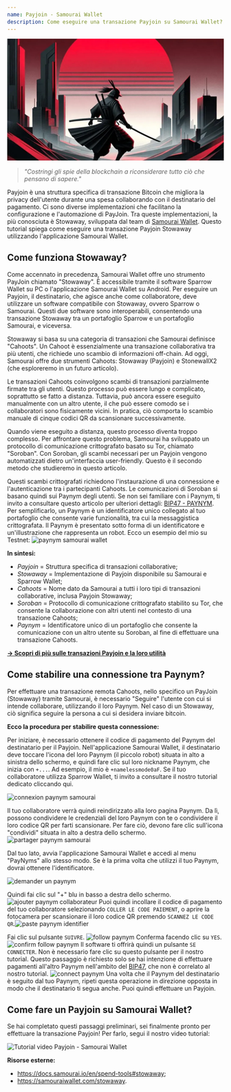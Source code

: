 ```yaml
---
name: Payjoin - Samourai Wallet
description: Come eseguire una transazione Payjoin su Samourai Wallet?
---
```

![samourai payjoin cover](assets/cover.webp)

> *"Costringi gli spie della blockchain a riconsiderare tutto ciò che pensano di sapere."*

Payjoin è una struttura specifica di transazione Bitcoin che migliora la privacy dell'utente durante una spesa collaborando con il destinatario del pagamento. Ci sono diverse implementazioni che facilitano la configurazione e l'automazione di PayJoin. Tra queste implementazioni, la più conosciuta è Stowaway, sviluppata dal team di [Samourai Wallet](https://samouraiwallet.com/stowaway). Questo tutorial spiega come eseguire una transazione Payjoin Stowaway utilizzando l'applicazione Samourai Wallet.

## Come funziona Stowaway?

Come accennato in precedenza, Samourai Wallet offre uno strumento PayJoin chiamato "Stowaway". È accessibile tramite il software Sparrow Wallet su PC o l'applicazione Samourai Wallet su Android. Per eseguire un Payjoin, il destinatario, che agisce anche come collaboratore, deve utilizzare un software compatibile con Stowaway, ovvero Sparrow o Samourai. Questi due software sono interoperabili, consentendo una transazione Stowaway tra un portafoglio Sparrow e un portafoglio Samourai, e viceversa.

Stowaway si basa su una categoria di transazioni che Samourai definisce "Cahoots". Un Cahoot è essenzialmente una transazione collaborativa tra più utenti, che richiede uno scambio di informazioni off-chain. Ad oggi, Samourai offre due strumenti Cahoots: Stowaway (Payjoin) e StonewallX2 (che esploreremo in un futuro articolo).

Le transazioni Cahoots coinvolgono scambi di transazioni parzialmente firmate tra gli utenti. Questo processo può essere lungo e complicato, soprattutto se fatto a distanza. Tuttavia, può ancora essere eseguito manualmente con un altro utente, il che può essere comodo se i collaboratori sono fisicamente vicini. In pratica, ciò comporta lo scambio manuale di cinque codici QR da scansionare successivamente.

Quando viene eseguito a distanza, questo processo diventa troppo complesso. Per affrontare questo problema, Samourai ha sviluppato un protocollo di comunicazione crittografato basato su Tor, chiamato "Soroban". Con Soroban, gli scambi necessari per un Payjoin vengono automatizzati dietro un'interfaccia user-friendly. Questo è il secondo metodo che studieremo in questo articolo.

Questi scambi crittografati richiedono l'instaurazione di una connessione e l'autenticazione tra i partecipanti Cahoots. Le comunicazioni di Soroban si basano quindi sui Paynym degli utenti. Se non sei familiare con i Paynym, ti invito a consultare questo articolo per ulteriori dettagli: [BIP47 - PAYNYM](https://planb.network/tutorials/privacy/paynym-bip47).
Per semplificarlo, un Paynym è un identificatore unico collegato al tuo portafoglio che consente varie funzionalità, tra cui la messaggistica crittografata. Il Paynym è presentato sotto forma di un identificatore e un'illustrazione che rappresenta un robot. Ecco un esempio del mio su Testnet: ![paynym samourai wallet](assets/it/1.webp)

**In sintesi:**
- _Payjoin_ = Struttura specifica di transazioni collaborative;
- _Stowaway_ = Implementazione di Payjoin disponibile su Samourai e Sparrow Wallet;
- _Cahoots_ = Nome dato da Samourai a tutti i loro tipi di transazioni collaborative, inclusa Payjoin Stowaway;
- _Soroban_ = Protocollo di comunicazione crittografato stabilito su Tor, che consente la collaborazione con altri utenti nel contesto di una transazione Cahoots;
- _Paynym_ = Identificatore unico di un portafoglio che consente la comunicazione con un altro utente su Soroban, al fine di effettuare una transazione Cahoots.

[**-> Scopri di più sulle transazioni Payjoin e la loro utilità**](https://planb.network/tutorials/privacy/payjoin)

## Come stabilire una connessione tra Paynym?
Per effettuare una transazione remota Cahoots, nello specifico un PayJoin (Stowaway) tramite Samourai, è necessario "Seguire" l'utente con cui si intende collaborare, utilizzando il loro Paynym. Nel caso di un Stowaway, ciò significa seguire la persona a cui si desidera inviare bitcoin.

**Ecco la procedura per stabilire questa connessione:**

Per iniziare, è necessario ottenere il codice di pagamento del Paynym del destinatario per il Payjoin. Nell'applicazione Samourai Wallet, il destinatario deve toccare l'icona del loro Paynym (il piccolo robot) situata in alto a sinistra dello schermo, e quindi fare clic sul loro nickname Paynym, che inizia con `+...`. Ad esempio, il mio è `+namelessmode0aF`. Se il tuo collaboratore utilizza Sparrow Wallet, ti invito a consultare il nostro tutorial dedicato cliccando qui.

![connexion paynym samourai](assets/it/2.webp)

Il tuo collaboratore verrà quindi reindirizzato alla loro pagina Paynym. Da lì, possono condividere le credenziali del loro Paynym con te o condividere il loro codice QR per farti scansionare. Per fare ciò, devono fare clic sull'icona "condividi" situata in alto a destra dello schermo.
![partager paynym samourai](assets/it/1.webp)

Dal tuo lato, avvia l'applicazione Samourai Wallet e accedi al menu "PayNyms" allo stesso modo. Se è la prima volta che utilizzi il tuo Paynym, dovrai ottenere l'identificatore.

![demander un paynym](assets/it/3.webp)

Quindi fai clic sul "+" blu in basso a destra dello schermo.
![ajouter paynym collaborateur](assets/it/4.webp)
Puoi quindi incollare il codice di pagamento del tuo collaboratore selezionando `COLLER LE CODE PAIEMENT`, o aprire la fotocamera per scansionare il loro codice QR premendo `SCANNEZ LE CODE QR`.![paste paynym identifier](assets/it/5.webp)

Fai clic sul pulsante `SUIVRE`.
![follow paynym](assets/it/6.webp)
Conferma facendo clic su `YES`.
![confirm follow paynym](assets/it/7.webp)
Il software ti offrirà quindi un pulsante `SE CONNECTER`. Non è necessario fare clic su questo pulsante per il nostro tutorial. Questo passaggio è richiesto solo se hai intenzione di effettuare pagamenti all'altro Paynym nell'ambito del [BIP47](https://planb.network/tutorials/privacy/paynym-bip47), che non è correlato al nostro tutorial.
![connect paynym](assets/it/8.webp)
Una volta che il Paynym del destinatario è seguito dal tuo Paynym, ripeti questa operazione in direzione opposta in modo che il destinatario ti segua anche. Puoi quindi effettuare un Payjoin.

## Come fare un Payjoin su Samourai Wallet?

Se hai completato questi passaggi preliminari, sei finalmente pronto per effettuare la transazione Payjoin! Per farlo, segui il nostro video tutorial:

![Tutorial video Payjoin - Samourai Wallet](https://youtu.be/FXW6XZim0ww?si=EXalYwK1t9DT48aE)

**Risorse esterne:**
- https://docs.samourai.io/en/spend-tools#stowaway;
- https://samouraiwallet.com/stowaway.
